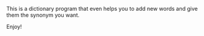 This is a dictionary program that even helps you to add new words and give them the synonym you want.

Enjoy!